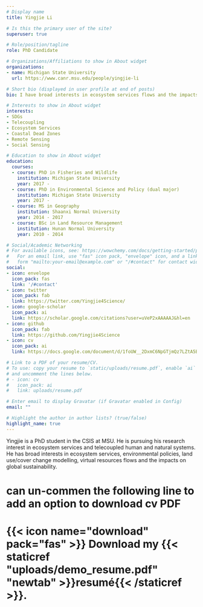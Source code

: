 ```yaml
---
# Display name
title: Yingjie Li

# Is this the primary user of the site?
superuser: true

# Role/position/tagline
role: PhD Candidate

# Organizations/Affiliations to show in About widget
organizations:
- name: Michigan State University
  url: https://www.canr.msu.edu/people/yingjie-li

# Short bio (displayed in user profile at end of posts)
bio: I have broad interests in ecosystem services flows and the impacts of *telecoupling* on global sustainability.

# Interests to show in About widget
interests:
- SDGs
- Telecoupling
- Ecosystem Services
- Coastal Dead Zones
- Remote Sensing
- Social Sensing

# Education to show in About widget
education:
  courses:
  - course: PhD in Fisheries and Wildlife
    institution: Michigan State University
    year: 2017 - 
  - course: PhD in Environmental Science and Policy (dual major)
    institution: Michigan State University
    year: 2017 -
  - course: MS in Geography 
    institution: Shaanxi Normal University
    year: 2014 - 2017
  - course: BSc in Land Resource Management
    institution: Hunan Normal University
    year: 2010 - 2014

# Social/Academic Networking
# For available icons, see: https://wowchemy.com/docs/getting-started/page-builder/#icons
#   For an email link, use "fas" icon pack, "envelope" icon, and a link in the
#   form "mailto:your-email@example.com" or "/#contact" for contact widget.
social:
- icon: envelope
  icon_pack: fas
  link: '/#contact'
- icon: twitter
  icon_pack: fab
  link: https://twitter.com/Yingjie4Science/
- icon: google-scholar
  icon_pack: ai
  link: https://scholar.google.com/citations?user=uVeP2xAAAAAJ&hl=en
- icon: github
  icon_pack: fab
  link: https://github.com/Yingjie4Science
- icon: cv
  icon_pack: ai
  link: https://docs.google.com/document/d/1foUW__2DxmC6NpGTjmQz7LZtA5B1zb9XPiubqugibWE/edit?usp=sharing

# Link to a PDF of your resume/CV.
# To use: copy your resume to `static/uploads/resume.pdf`, enable `ai` icons in `params.toml`, 
# and uncomment the lines below.
# - icon: cv
#   icon_pack: ai
#   link: uploads/resume.pdf

# Enter email to display Gravatar (if Gravatar enabled in Config)
email: ""

# Highlight the author in author lists? (true/false)
highlight_name: true
---
```


Yingjie is a PhD student in the CSIS at MSU. He is pursuing his research interest in ecosystem services and telecoupled human and natural systems. He has broad interests in ecosystem services, environmental policies, land use/cover change modelling, virtual resources flows and the impacts on global sustainability.

# can un-commen the following line to add an option to download cv PDF
# {{< icon name="download" pack="fas" >}} Download my {{< staticref "uploads/demo_resume.pdf" "newtab" >}}resumé{{< /staticref >}}.
